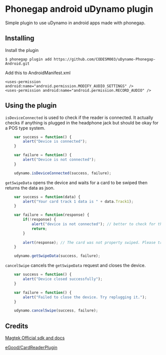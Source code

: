 # Phonegap android uDynamo plugin

Simple plugin to use uDynamo in android apps made with phonegap.

## Installing

Install the plugin

    $ phonegap plugin add https://github.com/CODESM003/uDynamo-Phonegap-Android.git

Add this to AndroidManifest.xml

    <uses-permission android:name="android.permission.MODIFY_AUDIO_SETTINGS" />
    <uses-permission android:name="android.permission.RECORD_AUDIO" />


## Using the plugin

`isDeviceConnected` is used to check if the reader is connected.
It actually checks if anything is plugged in the headphone jack but should be okay for a POS type system.

```js
    var success = function() {
        alert("Device is connected");
    }

    var failure = function() {
        alert("Device is not connected");
    }

    udynamo.isDeviceConnected(success, failure);
```

`getSwipeData` opens the device and waits for a card to be swiped then returns the data as json.

```js
    var success = function(data) {
        alert("Your card track 1 data is " + data.Track1);
    }

    var failure = function(response) {
        if(!response) {
            alert("device is not connected"); // better to check for this with 'isDeviceConnected'
            return;
        }
        
        alert(response); // The card was not property swiped. Please try again.
    }

    udynamo.getSwipeData(success, failure);
```

`cancelSwipe` cancels the `getSwipeData` request and closes the device.

```js
    var success = function() {
        alert("Device closed successfully");
    }

    var failure = function() {
        alert("Failed to close the device. Try replugging it.");
    }

    udynamo.cancelSwipe(success, failure);
```

## Credits

[Magtek Official sdk and docs](http://www.magtek.com/support/software/programming_tools/)

[eGood/CardReaderPlugin](https://github.com/eGood/CardReaderPlugin)
